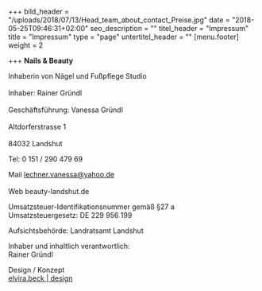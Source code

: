 +++
bild_header = "/uploads/2018/07/13/Head_team_about_contact_Preise.jpg"
date = "2018-05-25T09:46:31+02:00"
seo_description = ""
titel_header = "Impressum"
title = "Impressum"
type = "page"
untertitel_header = ""
[menu.footer]
weight = 2

+++
**Nails & Beauty**

Inhaberin von Nägel und Fußpflege Studio<br/>  
Inhaber: Rainer Gründl</br>  
Geschäftsführung: Vanessa Gründl<br/>  
Altdorferstrasse 1<br/>  
84032 Landshut

Tel:  0 151 / 290 479 69

Mail  lechner.vanessa@yahoo.de<br/><br/>
Web beauty-landshut.de

Umsatzsteuer-Identifikationsnummer gemäß §27 a <br/>Umsatzsteuergesetz:
DE 229 956 199

Aufsichtsbehörde: Landratsamt Landshut

Inhaber und inhaltlich verantwortlich:<br/> Rainer Gründl

Design / Konzept  
[elvira.beck | design](https://elvirabeck-design.de)
